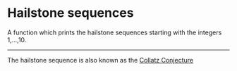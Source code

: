 # Hailstone sequences

A function which prints the hailstone sequences starting with the
integers 1,...,10.

---
The hailstone sequence is also known as the [Collatz Conjecture](https://en.wikipedia.org/wiki/Collatz_conjecture)